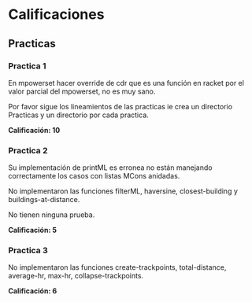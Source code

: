 # Calificaciones

## Practicas

### Practica 1

En mpowerset hacer override de cdr que es una función en racket por el valor parcial del mpowerset, no es muy sano.

Por favor sigue los lineamientos de las practicas ie crea un directorio
Practicas y un directorio por cada practica.

**Calificación: 10**

### Practica 2
Su implementación de printML es erronea no están manejando correctamente los casos con listas MCons anidadas.

No implementaron las funciones filterML, haversine, closest-building y  buildings-at-distance.

No tienen ninguna prueba.

**Calificación: 5**

### Practica 3
No implementaron las funciones create-trackpoints, total-distance, average-hr,
max-hr, collapse-trackpoints.

**Calificación: 6**